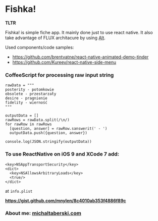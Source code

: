 
# Fishka!

__TLTR__

Fishka! is simple fiche app. It mainly done just to use react native. It also take advantage of FLUX architacure by using [Alt](alt.js.org).

Used components/code samples:
- https://github.com/brentvatne/react-native-animated-demo-tinder
- https://github.com/Kureev/react-native-side-menu

### CoffeeScript for processing raw input string

```
rawData = """
posterity - potomkowie
obsolete - przestarzały
desire - pragnienie
fidelity - wierność
"""

outputData = []
rawRows = rawData.split(/\n/)
for rawRow in rawRows
  [question, answer] = rawRow.sanswerit(' - ')
  outputData.push({question, answer})

console.log(JSON.stringify(outputData))
```

### To use __ReactNative on iOS 9 and XCode 7__ add:

```
<key>NSAppTransportSecurity</key>
<dict>
  <key>NSAllowsArbitraryLoads</key>
  <true/>
</dict>
```

at `info.plist`

__https://gist.github.com/mnylen/8c4010ab353f4886f89c__

###  About me: [michaltaberski.com](http://michaltaberski.com)
